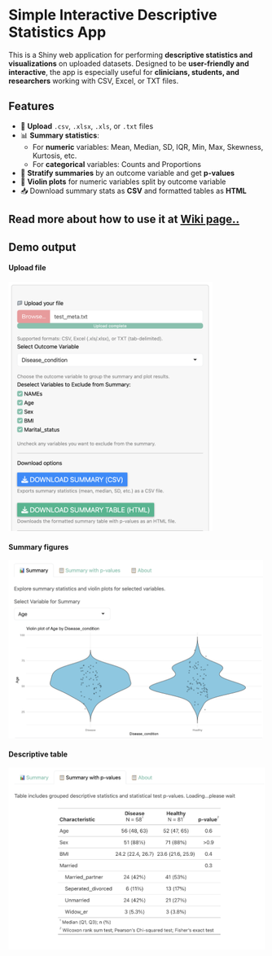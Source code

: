 #  Simple Interactive Descriptive Statistics App

This is a Shiny web application for performing **descriptive statistics and visualizations** on uploaded datasets. Designed to be **user-friendly and interactive**, the app is especially useful for **clinicians, students, and researchers** working with CSV, Excel, or TXT files.

## Features

- 📂 **Upload** `.csv`, `.xlsx`, `.xls`, or `.txt` files
- 📊 **Summary statistics**:
  - For **numeric** variables: Mean, Median, SD, IQR, Min, Max, Skewness, Kurtosis, etc.
  - For **categorical** variables: Counts and Proportions
- 🧪 **Stratify summaries** by an outcome variable and get **p-values**
- 🎻 **Violin plots** for numeric variables split by outcome variable
- 📥 Download summary stats as **CSV** and formatted tables as **HTML**


## Read more about how to use it at [Wiki page..](https://github.com/sajanraju/SimDescStatApp/wiki/How-to-use)



## Demo output

#### Upload file

<img src="https://github.com/sajanraju/SimDescStatApp/blob/main/Images/upload_file.png?raw=true" width="400"/>


#### Summary figures

<img src="https://github.com/sajanraju/SimDescStatApp/blob/main/Images/summary_table.png?raw=true" width="500"/>


#### Descriptive table

<img src="https://github.com/sajanraju/SimDescStatApp/blob/main/Images/descriptive_table.png?raw=true" width="800"/>
